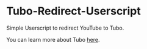 # Tubo-Redirect-Userscript
Simple Userscript to redirect YouTube to Tubo.


You can learn more about Tubo [here](https://github.com/migalmoreno/tubo).
